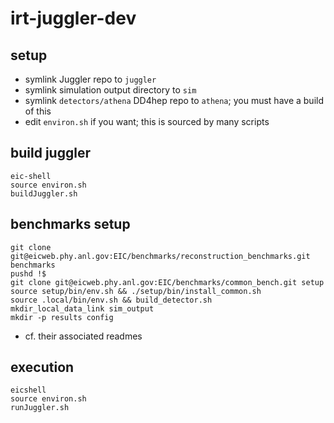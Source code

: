 # irt-juggler-dev

## setup
- symlink Juggler repo to `juggler`
- symlink simulation output directory to `sim`
- symlink `detectors/athena` DD4hep repo to `athena`; you must have a build of this
- edit `environ.sh` if you want; this is sourced by many scripts


## build juggler
```
eic-shell
source environ.sh
buildJuggler.sh
```


## benchmarks setup
```
git clone git@eicweb.phy.anl.gov:EIC/benchmarks/reconstruction_benchmarks.git benchmarks
pushd !$
git clone git@eicweb.phy.anl.gov:EIC/benchmarks/common_bench.git setup
source setup/bin/env.sh && ./setup/bin/install_common.sh
source .local/bin/env.sh && build_detector.sh
mkdir_local_data_link sim_output
mkdir -p results config
```
- cf. their associated readmes


## execution
```
eicshell
source environ.sh
runJuggler.sh
```
